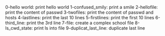 0-hello world: print hello world
1-confused_smily: print a smile
2-hellofile: print the content of passwd
3-twofiles: print the content of passwd and hosts
4-lastlines: print the last 10 lines
5-firstlines: print the first 10 lines
6-third_line: print the 3rd line
7-file: create a complex school file
8-ls_cwd_state: print ls into file
9-duplicat_last_line: duplicate last line
